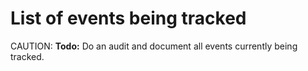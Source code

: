 # List of events being tracked

CAUTION: **Todo:**
Do an audit and document all events currently being tracked.
